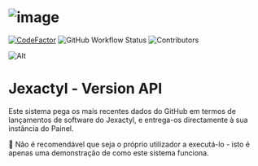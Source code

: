 # ![image](https://raw.githubusercontent.com/Next-Panel/Docs/main/static/img/baner.png)

[![CodeFactor](https://www.codefactor.io/repository/github/next-panel/jexactyl-api/badge/master?style=for-the-badge)](https://www.codefactor.io/repository/github/next-panel/jexactyl-api/overview/master)
![GitHub Workflow Status](https://img.shields.io/github/actions/workflow/status/Next-Panel/Jexactyl-API/node.js.yml?style=for-the-badge)
![Contributors](https://img.shields.io/github/contributors-anon/Next-Panel/Jexactyl-API?style=for-the-badge)

![Alt](https://repobeats.axiom.co/api/embed/f85e2a8f9cb8008207e4ee5d09beee40bbd100c9.svg "Repobeats analytics image")

# Jexactyl - Version API

Este sistema pega os mais recentes dados do GitHub em termos de lançamentos de software do Jexactyl, e entrega-os directamente à sua instância do Painel.

🚧 Não é recomendável que seja o próprio utilizador a executá-lo - isto é apenas uma demonstração de como este sistema funciona.
